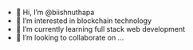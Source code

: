 - 👋 Hi, I’m @biishnuthapa
- 👀 I’m interested in blockchain technology
- 🌱 I’m currently learning full stack web development
- 💞️ I’m looking to collaborate on ...
